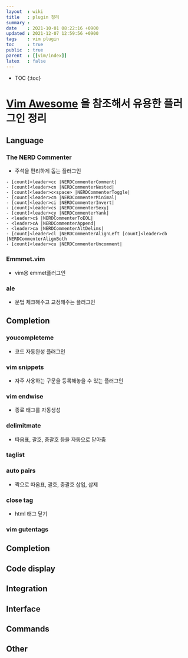 ```yaml
---
layout  : wiki
title   : plugin 정리
summary : 
date    : 2021-10-01 08:22:16 +0900
updated : 2021-12-07 12:59:56 +0900
tags    : vim plugin
toc     : true
public  : true
parent  : [[vim/index]]
latex   : false
---
```

* TOC
{:toc}

# [Vim Awesome](https://vimawesome.com/) 을 참조해서 유용한 플러그인 정리

## Language
### The NERD Commenter
- 주석을 편리하게 돕는 플러그인
 
```
- [count]<leader>cc |NERDCommenterComment|
- [count]<leader>cn |NERDCommenterNested|
- [count]<leader>c<space> |NERDCommenterToggle|
- [count]<leader>cm |NERDCommenterMinimal|
- [count]<leader>ci |NERDCommenterInvert|
- [count]<leader>cs |NERDCommenterSexy|
- [count]<leader>cy |NERDCommenterYank|
- <leader>c$ |NERDCommenterToEOL|
- <leader>cA |NERDCommenterAppend|
- <leader>ca |NERDCommenterAltDelims|
- [count]<leader>cl |NERDCommenterAlignLeft [count]<leader>cb |NERDCommenterAlignBoth
- [count]<leader>cu |NERDCommenterUncomment|
```

### Emmmet.vim
- vim용 emmet플러그인

### ale
- 문법 체크해주고 교정해주는 플러그인

## Completion
### youcompleteme
- 코드 자동완성 플러그인
 
### vim snippets
- 자주 사용하는 구문을 등록해놓을 수 있는 플러그인

### vim endwise
- 종료 태그를 자동생성

### delimitmate
- 따옴표, 괄호, 중괄호 등을 자동으로 닫아줌

### taglist

### auto pairs
- 짝으로 따옴표, 괄호, 중괄호 삽입, 삽제

### close tag
- html 태그 닫기

### vim gutentags





## Completion

## Code display

## Integration

## Interface

## Commands

## Other
